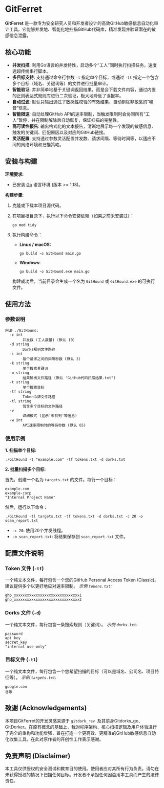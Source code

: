 # GitFerret
**GitFerret** 是一款专为安全研究人员和开发者设计的高效GitHub敏感信息自动化审计工具。它能够并发地、智能化地扫描GitHub代码库，精准发现并验证潜在的敏感信息泄露。
## 核心功能

- **并发扫描**: 利用Go语言的并发特性，启动多个“工人”同时执行扫描任务，速度远超传统串行脚本。
- **多目标支持**: 支持通过命令行参数 `-t` 指定单个目标，或通过 `-tl` 指定一个包含多个目标（域名、关键词等）的文件进行批量审计。
- **智能验证**: 并非简单地基于关键词返回结果，而是会下载文件内容，通过内置的正则表达式规则库进行二次验证，极大地降低了误报率。
- **自动过滤**: 默认只输出通过了敏感性校验的有效结果，自动剔除非敏感的“噪音”信息。
- **智能限速**: 自动处理GitHub API的速率限制，当触发限制时会协同所有“工人”暂停，并在限制解除后自动恢复，保证扫描的完整性。
- **高可读性报告**: 输出格式化的文本报告，清晰地展示每一个发现的敏感信息、触发的关键词、匹配原因以及对应的GitHub链接。
- **灵活配置**: 支持通过参数灵活配置并发数、请求间隔、等待时间等，以适应不同的网络环境和扫描策略。

## 安装与构建

**环境要求:**

- 已安装 [Go](https://go.dev/dl/) 语言环境 (版本 >= 1.18)。

**构建步骤:**

1. 克隆或下载本项目源代码。

2. 在项目根目录下，执行以下命令安装依赖（如果之前未安装过）：

   ```
   go mod tidy
   ```

3. 执行构建命令：

   - **Linux / macOS:**

     ```
     go build -o GitHound main.go
     ```

   - **Windows:**

     ```
     go build -o GitHound.exe main.go
     ```

   构建成功后，当前目录会生成一个名为 `GitHound` 或 `GitHound.exe` 的可执行文件。

## 使用方法

### 参数说明

```
用法 ./GitHound:
  -c int
        并发数 (工人数量) (默认 10)
  -d string
        Dorks规则文件路径
  -i int
        每个请求之间的间隔秒数 (默认 3)
  -k string
        单个搜索关键词
  -o string
        结果输出文件路径 (默认 "GitHub代码扫描结果.txt")
  -t string
        单个搜索目标
  -tf string
        Token令牌文件路径
  -tl string
        包含多个目标的文件路径
  -v
        详细模式 (显示'未找到'等信息)
  -w int
        API速率限制时的等待秒数 (默认 65)
```

### 使用示例

**1. 扫描单个目标:**

```
./GitHound -t "example.com" -tf tokens.txt -d dorks.txt
```

**2. 批量扫描多个目标:**

首先，创建一个名为 `targets.txt` 的文件，每行一个目标：

```
example.com
example-corp
"Internal Project Name"
```

然后，运行以下命令：

```
./GitHound -tl targets.txt -tf tokens.txt -d dorks.txt -c 20 -o scan_report.txt
```

- `-c 20`: 使用20个并发线程。
- `-o scan_report.txt`: 将结果保存到 `scan_report.txt` 文件。

## 配置文件说明

### Token 文件 (`-tf`)

一个纯文本文件，每行包含一个您的GitHub Personal Access Token (Classic)。建议提供多个以更好地应对速率限制。 *示例 `tokens.txt`:*

```
ghp_xxxxxxxxxxxxxxxxxxxxxxxxxxxxxx1
ghp_xxxxxxxxxxxxxxxxxxxxxxxxxxxxxx2
```

### Dorks 文件 (`-d`)

一个纯文本文件，每行包含一条搜索规则（关键词）。 *示例 `dorks.txt`:*

```
password
api_key
secret_key
"internal use only"
```

### 目标文件 (`-tl`)

一个纯文本文件，每行包含一个您希望扫描的目标（可以是域名、公司名、项目特征等）。 *示例 `targets.txt`:*

```
google.com
谷歌
```

## 致谢 (Acknowledgements)

本项目GitFerret的开发灵感来源于 `gitdork_rev `及其前身Gitdorks_go、GitDorker。在原有概念的基础上，我对程序架构、核心扫描逻辑及用户体验进行了完全的重构和功能增强，旨在打造一个更高效、更精准的GitHub敏感信息自动化收集工具。在此对原作者的开创性工作表示感谢。

## 免责声明 (Disclaimer)

本工具仅供授权的安全测试和教育目的使用。使用者应对其所有行为负责。请勿在未获得授权的情况下扫描任何目标。开发者不承担任何因滥用本工具而产生的法律责任。

